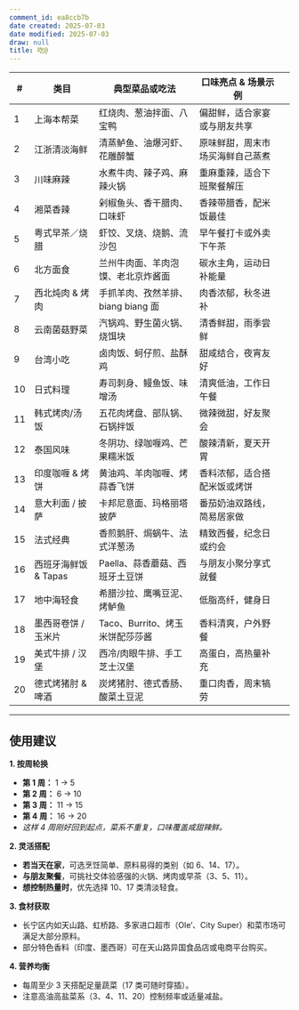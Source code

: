 ```yaml
---
comment_id: ea8ccb7b
date created: 2025-07-03
date modified: 2025-07-03
draw: null
title: 吃@
---
```

| #   | 类目             | 典型菜品或吃法                 | 口味亮点 & 场景示例      |     |
| --- | -------------- | ----------------------- | ---------------- | --- |
| 1   | 上海本帮菜          | 红烧肉、葱油拌面、八宝鸭            | 偏甜鲜，适合家宴或与朋友共享   |     |
| 2   | 江浙清淡海鲜         | 清蒸鲈鱼、油爆河虾、花雕醉蟹          | 原味鲜甜，周末市场买海鲜自己蒸煮 |     |
| 3   | 川味麻辣           | 水煮牛肉、辣子鸡、麻辣火锅           | 重麻重辣，适合下班聚餐解压    |     |
| 4   | 湘菜香辣           | 剁椒鱼头、香干腊肉、口味虾           | 香辣带腊香，配米饭最佳      |     |
| 5   | 粤式早茶／烧腊        | 虾饺、叉烧、烧鹅、流沙包            | 早午餐打卡或外卖下午茶      |     |
| 6   | 北方面食           | 兰州牛肉面、羊肉泡馍、老北京炸酱面       | 碳水主角，运动日补能量      |     |
| 7   | 西北炖肉 & 烤肉      | 手抓羊肉、孜然羊排、biang biang 面 | 肉香浓郁，秋冬进补        |     |
| 8   | 云南菌菇野菜         | 汽锅鸡、野生菌火锅、烧饵块           | 清香鲜甜，雨季尝鲜        |     |
| 9   | 台湾小吃           | 卤肉饭、蚵仔煎、盐酥鸡             | 甜咸结合，夜宵友好        |     |
| 10  | 日式料理           | 寿司刺身、鳗鱼饭、味增汤            | 清爽低油，工作日午餐       |     |
| 11  | 韩式烤肉/汤饭        | 五花肉烤盘、部队锅、石锅拌饭          | 微辣微甜，好友聚会        |     |
| 12  | 泰国风味           | 冬阴功、绿咖喱鸡、芒果糯米饭          | 酸辣清新，夏天开胃        |     |
| 13  | 印度咖喱 & 烤饼      | 黄油鸡、羊肉咖喱、烤蒜香飞饼          | 香料浓郁，适合搭配米饭或烤饼   |     |
| 14  | 意大利面 / 披萨      | 卡邦尼意面、玛格丽塔披萨            | 番茄奶油双路线，简易居家做    |     |
| 15  | 法式经典           | 香煎鹅肝、焗蜗牛、法式洋葱汤          | 精致西餐，纪念日或约会      |     |
| 16  | 西班牙海鲜饭 & Tapas | Paella、蒜香蘑菇、西班牙土豆饼      | 与朋友小聚分享式就餐       |     |
| 17  | 地中海轻食          | 希腊沙拉、鹰嘴豆泥、烤鲈鱼           | 低脂高纤，健身日         |     |
| 18  | 墨西哥卷饼 / 玉米片    | Taco、Burrito、烤玉米饼配莎莎酱   | 香料清爽，户外野餐        |     |
| 19  | 美式牛排 / 汉堡      | 西冷/肉眼牛排、手工芝士汉堡          | 高蛋白，高热量补充        |     |
| 20  | 德式烤猪肘 & 啤酒     | 炭烤猪肘、德式香肠、酸菜土豆泥         | 重口肉香，周末犒劳        |     |

---

## 使用建议

**1. 按周轮换**
* **第 1 周：** 1 → 5
* **第 2 周：** 6 → 10
* **第 3 周：** 11 → 15
* **第 4 周：** 16 → 20
* *这样 4 周刚好回到起点，菜系不重复，口味覆盖咸甜辣鲜。*

**2. 灵活搭配**
* **若当天在家**，可选烹饪简单、原料易得的类别（如 6、14、17）。
* **与朋友聚餐**，可挑社交体验感强的火锅、烤肉或早茶（3、5、11）。
* **想控制热量时**，优先选择 10、17 类清淡轻食。

**3. 食材获取**
* 长宁区内如天山路、虹桥路、多家进口超市（Ole’、City Super）和菜市场可满足大部分原料。
* 部分特色香料（印度、墨西哥）可在天山路异国食品店或电商平台购买。

**4. 营养均衡**
* 每周至少 3 天搭配足量蔬菜（17 类可随时穿插）。
* 注意高油高盐菜系（3、4、11、20）控制频率或适量减盐。
